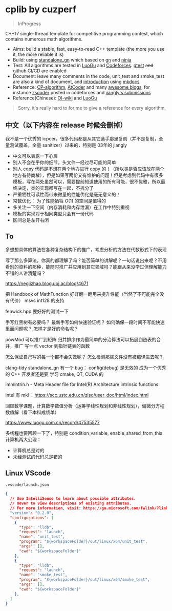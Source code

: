 # cplib by cuzperf

> InProgress

C++17 single-thread template for competitive programming contest, which contains numerous math algorithms.

- Aims: build a stable, fast, easy-to-read C++ template (the more you use it, the more reliable it is)
- Build: using [standalone_gn](https://agora-adc-artifacts.oss-accelerate.aliyuncs.com/standalone_gn_latest.zip) which based on [gn](https://gn.googlesource.com/gn/) and [ninja](https://ninja-build.org/)
- Test: All algorithms are tested in [LuoGu](https://www.luogu.com.cn/) and [Codeforces](https://codeforces.com/). [gtest](https://github.com/google/googletest) ~~and github CI/CD are~~ enabled
- Document: leave many comments in the code, unit_test and smoke_test are also a kind of document, and [introduction](https://cuzperf.github.io/cplib) using [mkdocs](https://www.mkdocs.org/)
- Reference: [CP-algorithm](https://cp-algorithms.com/), [AtCoder](https://github.com/atcoder/ac-library) and many [awesome blogs](https://codeforces.com/catalog), for instance [zscoder](https://codeforces.com/profile/zscoder) posted in codeforces and [jiangly's submissions](https://codeforces.com/submissions/jiangly)
- Reference(Chinese): [OI-wiki](https://oi-wiki.org/) and [LuoGu](https://www.luogu.com.cn/)

> Sorry, it's really hard to for me to give a reference for every algorithm.


## 中文（以下内容在 release 时候会删掉）

我不是一个优秀的 icpcer，很多代码都是从其它选手那里复刻（并不是复制，全量测试覆盖，全量 sanitizer）过来的，特别是 03年的 jiangly

- 中文可以表露一下心扉
- 别人不会在乎你的细节，头文件一经过尽可能的简单
- 别人 copy 代码是不想在两个地方进行 copy 的！（所以类是否应该放在两个地方有待商榷），但是如果写两份又有维护的问题！但是考虑到代码中有很多模板，写在两处虽然可以，需要提前知道使用的所有可能，很不优雅，所以最终决定，类的实现都写在一起，不拆分了
- 严重牺牲可读性而带来微量的性能优化是毫无意义的！
- 常数优化： 为了性能牺牲 $O(1)$ 的空间是值得的
- 多关注一下空间（内存消耗和内存泄漏）在工作中特别重视
- 模板的实现对于相同类型只会有一份代码
- 区间总是左开右闭



## To

多想想具体的算法在各种复杂结构下的推广，考虑分析的方法在代数形式下的表现

写了那么多算法，你真的都理解了吗？能否简单的讲解呢？一句话说出来呢？不用看别的资料的那种，能随时推广并应用到其它领域吗？能跟从来没学过但理解能力不错的人讲清楚吗？

https://negiizhao.blog.uoj.ac/blog/4671

把 Handbook of MathFunction 好好翻一翻用来提升性能（当然了不可能完全没有代价）
msvc int128 的支持

fenwick.hpp 要好好的测试一下

手写红黑树有必要吗？
最新手写如何快速验证呢？
如何确保一段时间不写能快速里面问题呢？
怎样才是好的命名呢？

powMod 可以推广到矩阵
归并排序作为最简单的分治算法可以拓展到链表的合并，推广
写一点 vector 到指针链表的函数

怎么保证自己写的每一个都不会失效呢？
怎么检测那些文件没有被编译进去呢？

clang-tidy
standalone_gn 有一个 bug： config(debug) 是无效的
成为一个优秀的 C++ 开发者还是要 学习 cmake, QT, CUDA 的

immintrin.h - Meta Header file for Intel(R) Architecture intrinsic functions.

Intel 有 mkl： https://scc.ustc.edu.cn/zlsc/user_doc/html/index.html

回顾数学课题，计算数学数值分析（运筹学线性规划和非线性规划），偏微分方程数值解（看下本科成绩单）

https://www.luogu.com.cn/record/47535577

多线程也要回顾一下了，特别是 condition_variable, enable_shared_from_this
计算机两大公理：

- 计算机总是对的
- 未经测试的代码总是错的


## Linux VScode

`.vscode/launch.json`

``` json
{
  // Use IntelliSense to learn about possible attributes.
  // Hover to view descriptions of existing attributes.
  // For more information, visit: https://go.microsoft.com/fwlink/?linkid=830387
  "version": "0.2.0",
  "configurations": [
    {
      "type": "lldb",
      "request": "launch",
      "name": "unit_test",
      "program": "${workspaceFolder}/out/linux/x64/unit_test",
      "args": [],
      "cwd": "${workspaceFolder}"
    },
    {
      "type": "lldb",
      "request": "launch",
      "name": "smoke_test",
      "program": "${workspaceFolder}/out/linux/x64/smoke_test",
      "args": [],
      "cwd": "${workspaceFolder}"
    },
  ]
}
```
